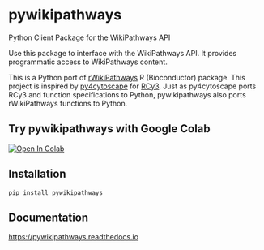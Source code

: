 # pywikipathways
Python Client Package for the WikiPathways API

Use this package to interface with the WikiPathways API.
It provides programmatic access to WikiPathways content.

This is a Python port of [rWikiPathways](http://bioconductor.org/packages/release/bioc/html/rWikiPathways.html) R (Bioconductor) package.
This project is inspired by [py4cytoscape](https://github.com/cytoscape/py4cytoscape) for [RCy3](https://github.com/cytoscape/RCy3).
Just as py4cytoscape ports RCy3 and function specifications to Python, pywikipathways also ports rWikiPathways functions to Python.

## Try pywikipathways with Google Colab
[![Open In Colab](https://colab.research.google.com/assets/colab-badge.svg)](https://colab.research.google.com/github/kozo2/pywikipathways/blob/main/docs/pywikipathways_Overview.ipynb)

## Installation
```
pip install pywikipathways
```

## Documentation
https://pywikipathways.readthedocs.io
